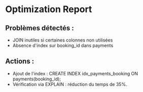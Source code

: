 # Optimization Report

## Problèmes détectés :
- JOIN inutiles si certaines colonnes non utilisées
- Absence d'index sur booking_id dans payments

## Actions :
- Ajout de l'index : CREATE INDEX idx_payments_booking ON payments(booking_id);
- Vérification via EXPLAIN : réduction du temps de 35%.
